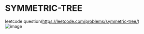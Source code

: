 # SYMMETRIC-TREE
leetcode question(https://leetcode.com/problems/symmetric-tree/)
![image](https://user-images.githubusercontent.com/102652030/172322336-a487b532-04fd-4d42-93e4-e57ae4c5a570.png)
